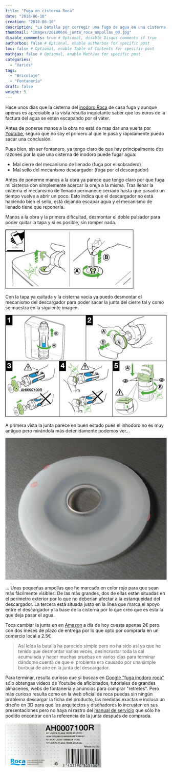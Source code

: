```yaml
---
title: "Fuga en cisterna Roca"
date: "2018-06-10"
creation: "2018-06-10"
description: "La batalla por corregir una fuga de agua en una cisterna Roca de doble pulsador."
thumbnail: "images/20180606_junta_roca_ampollas_00.jpg"
disable_comments: true # Optional, disable Disqus comments if true
authorbox: false # Optional, enable authorbox for specific post
toc: false # Optional, enable Table of Contents for specific post
mathjax: false # Optional, enable MathJax for specific post
categories:
  - "Varios"
tags:
  - "Bricolaje"
  - "Fontanería"
draft: false
weight: 5
---
```


Hace unos días que la cisterna del [inodoro Roca][1] de casa fuga y aunque apenas es apreciable a la vista resulta inquietante saber que los euros de la factura del agua se estén escapando por el váter.

Antes de ponerse manos a la obra no está de mas dar una vuelta por [Youtube][2], seguro que no soy el primero al que le pasa y rápidamente puedo sacar una conclusión.

Pues bien, sin ser fontanero, ya tengo claro de que hay principalmente dos razones por la que una cisterna de inodoro puede fugar agua:

*   Mal cierre del mecanismo de llenado (fuga por el sobradero)
*   Mal sello del mecanismo descargador (fuga por el descargador)

Antes de ponerme manos a la obra ya parece que tengo claro por que fuga mi cisterna con simplemente acercar la oreja a la misma. Tras llenar la cisterna el mecanismo de llenado permanece cerrado hasta que pasado un tiempo vuelve a abrir un poco. Esto indica que el descargador no está haciendo bien el sello, está dejando escapar agua y el mecanismo de llenado tiene que reponerla.

Manos a la obra y la primera dificultad, desmontar el doble pulsador para poder quitar la tapa y si es posible, sin romper nada.

![Quitar doble pulsador][3]

Con la tapa ya quitada y la cisterna vacía ya puedo desmontar el mecanismo del descargador para poder sacar la junta del cierre tal y como se muestra en la siguiente imagen.

![Desmontar descargador][4]

A primera vista la junta parece en buen estado pues el inhodoro no es muy antiguo pero mirándola más detenidamente podemos ver...

![Junta con ampollas][5]

... Unas pequeñas ampollas que he marcado en color rojo para que sean más fácilmente visibles. De las más grandes, dos de ellas están situadas en el perímetro exterior por lo que no deberían afectar a la estanqueidad del descargador. La tercera está situada justo en la línea que marca el apoyo entre el descargador y la base de la cisterna por lo que creo que es esta la que deja pasar el agua.

Toca cambiar la junta en en [Amazon][6] a día de hoy cuesta apenas 2€ pero con dos meses de plazo de entrega por lo que opto por comprarla en un comercio local a 2.5€

> Así leída la batalla ha parecido simple pero no ha sido así ya que he tenido que desmontar varias veces, desincrustar toda la cal acumulada y hacer muchas pruebas en varios días para terminar dándome cuenta de que el problema era causado por una simple burbuja de aire en la junta del descargador.

Para terminar, resulta curioso que si buscas en [Google "fuga inodoro roca"][7] sólo obtengas videos de Youtube de aficionados, tutoriales de grandes almacenes, webs de fontanería y anuncios para comprar "retretes". Pero más curioso resulta como en la web oficial de roca puedas sin ningún problema descargar la ficha del producto, las medidas exactas e incluso un diseño en 3D para que los arquitectos y diseñadores lo incrusten en sus presentaciones pero no haya ni rastro del [manual de servicio][8] que sólo he podido encontrar con la referencia de la junta después de comprada.

![Etiqueta junta][9]

 [1]: https://www.roca.es/catalogo/colecciones/colecciones-bano/the-gap-066-14.0316/inodoro-completo-rimless-compacto-adosado-pared-salida-dual-incluye-taza-cisterna-alimentacion-lateral-tapa-amortiguada-342737..H-341731..0-801732..4#!A34273700H+A341731000+A801732004
 [2]: https://www.youtube.com/results?search_query=fuga+cisterna+roca
 [3]: /images/20180606_junta_roca_ampollas_03.jpg
 [4]: /images/20180606_junta_roca_ampollas_02.jpg
 [5]: /images/20180606_junta_roca_ampollas_01.jpg
 [6]: https://www.amazon.es/gp/product/B00JKMT0F0/ref=ox_sc_act_title_1?smid=A1AT7YVPFBWXBL&psc=1
 [7]: https://www.google.es/search?q=fuga+inodoro+roca&oq=fuga+inodoro+roca
 [8]: http://www.roca.com/RocaResourceServlet/resources/getMainResource?idObject=%7BB658E11A-2CAD-4E7A-954E-BD46209CB2EF%7D
 [9]: /images/20180606_junta_roca_ampollas_04.jpg
